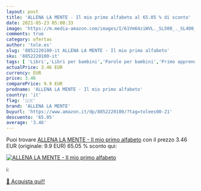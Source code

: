 ```yaml
---
layout: post
title: 'ALLENA LA MENTE - Il mio primo alfabeto al 65.05 % di sconto'
date: 2021-05-23 05:08:33
image: 'https://m.media-amazon.com/images/I/61Vm64ziWVL._SL500_._SL400_.jpg'
comments: true
category: ofertas
author: 'tole.es'
slug: '8852220100-it ALLENA LA MENTE - Il mio primo alfabeto'
sku: '8852220100-it'
tags: [ 'Libri','Libri per bambini','Parole per bambini','Primo apprendimento per bambini','allena la mente', ]
actualPrice: 3.46 EUR
currency: EUR
price: 3.46
comparePrice: 9.9 EUR
prodname: 'ALLENA LA MENTE - Il mio primo alfabeto'
country: 'it'
flag: '🇮🇹'
brand: 'ALLENA LA MENTE'
buyurl: 'https://www.amazon.it/dp/8852220100/?tag=tolees00-21'
descuento: '65.05'
average: '3.46'
---
```


Puoi trovare [ALLENA LA MENTE - Il mio primo alfabeto](https://www.amazon.it/dp/8852220100/?tag=tolees00-21) con il prezzo 3.46 EUR (originale: 9.9 EUR) 65.05 % sconto qui:

[![ALLENA LA MENTE - Il mio primo alfabeto](https://m.media-amazon.com/images/I/61Vm64ziWVL._SL500_._SL400_.jpg)](https://www.amazon.it/dp/8852220100/?tag=tolees00-21)

ℹ️:


[🛒 Acquista qui!!](https://www.amazon.it/dp/8852220100/?tag=tolees00-21)
